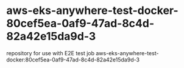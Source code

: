 # aws-eks-anywhere-test-docker-80cef5ea-0af9-47ad-8c4d-82a42e15da9d-3
repository for use with E2E test job aws-eks-anywhere-test-docker:80cef5ea-0af9-47ad-8c4d-82a42e15da9d-3
